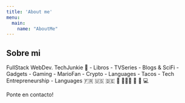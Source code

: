 ```yaml
---
title: 'About me'
menu:
  main:
    name: "AboutMe"
---
```


## Sobre mi
FullStack WebDev.  TechJunkie  - Libros - TVSeries - Blogs & SciFi - Gadgets - Gaming - MarioFan - Crypto - Languages - Tacos - Tech Entrepreneurship - Languages 🇫🇷 🇺🇸 🇩🇪 🚀 🧑🏽‍💻 🌮 🍕 💻


Ponte en contacto!
